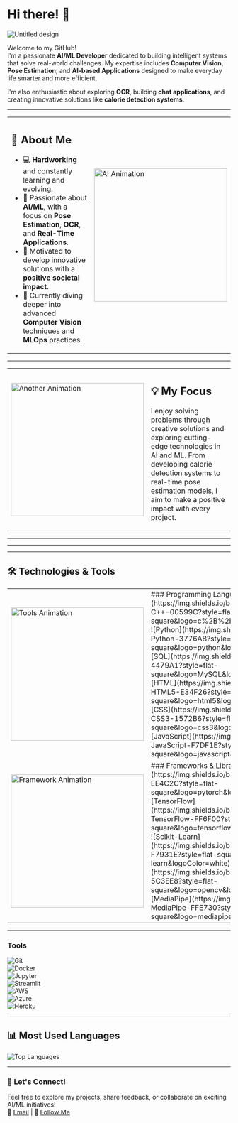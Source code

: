 # Hi there! 👋  
![Untitled design](https://github.com/user-attachments/assets/6e3b9c77-4b9b-4175-845c-f9701a27d711)

Welcome to my GitHub!  
I'm a passionate **AI/ML Developer** dedicated to building intelligent systems that solve real-world challenges. My expertise includes **Computer Vision**, **Pose Estimation**, and **AI-based Applications** designed to make everyday life smarter and more efficient.

I'm also enthusiastic about exploring **OCR**, building **chat applications**, and creating innovative solutions like **calorie detection systems**.

---

<table>
  <tr>
    <td>
      <h2>🚀 About Me</h2>
      <ul>
        <li>💻 <b>Hardworking</b> and constantly learning and evolving.</li>
        <li>🤖 Passionate about <b>AI/ML</b>, with a focus on <b>Pose Estimation</b>, <b>OCR</b>, and <b>Real-Time Applications</b>.</li>
        <li>🔧 Motivated to develop innovative solutions with a <b>positive societal impact</b>.</li>
        <li>🌱 Currently diving deeper into advanced <b>Computer Vision</b> techniques and <b>MLOps</b> practices.</li>
      </ul>
    </td>
    <td>
      <img src="https://user-images.githubusercontent.com/74038190/213910842-5a320d6b-e48f-4d41-a901-0e6a357e8dae.gif" alt="AI Animation" width="300">
    </td>
  </tr>
</table>

---

<table>
  <tr>
    <td>
      <img src="https://user-images.githubusercontent.com/74038190/235224431-e8c8c12e-6826-47f1-89fb-2ddad83b3abf.gif" alt="Another Animation" width="300">
    </td>
    <td>
      <h2>💡 My Focus</h2>
      <p>
        I enjoy solving problems through creative solutions and exploring cutting-edge technologies in AI and ML. From developing calorie detection systems to real-time pose estimation models, I aim to make a positive impact with every project.
      </p>
    </td>
  </tr>
</table>

---

---

---

## 🛠️ Technologies & Tools  

<table>
  <tr>
    <td>
      <img src="https://user-images.githubusercontent.com/74038190/212749447-bfb7e725-6987-49d9-ae85-2015e3e7cc41.gif" alt="Tools Animation" width="300">
    </td>
    <td>
      ### Programming Languages  
      ![C++](https://img.shields.io/badge/-C++-00599C?style=flat-square&logo=c%2B%2B&logoColor=white)  
      ![Python](https://img.shields.io/badge/-Python-3776AB?style=flat-square&logo=python&logoColor=white)  
      ![SQL](https://img.shields.io/badge/-SQL-4479A1?style=flat-square&logo=MySQL&logoColor=white)  
      ![HTML](https://img.shields.io/badge/-HTML5-E34F26?style=flat-square&logo=html5&logoColor=white)  
      ![CSS](https://img.shields.io/badge/-CSS3-1572B6?style=flat-square&logo=css3&logoColor=white)  
      ![JavaScript](https://img.shields.io/badge/-JavaScript-F7DF1E?style=flat-square&logo=javascript&logoColor=black)
    </td>
  </tr>
  <tr>
    <td>
      <img src="https://user-images.githubusercontent.com/74038190/213910842-5a320d6b-e48f-4d41-a901-0e6a357e8dae.gif" alt="Framework Animation" width="300">
    </td>
    <td>
      ### Frameworks & Libraries  
      ![PyTorch](https://img.shields.io/badge/-PyTorch-EE4C2C?style=flat-square&logo=pytorch&logoColor=white)  
      ![TensorFlow](https://img.shields.io/badge/-TensorFlow-FF6F00?style=flat-square&logo=tensorflow&logoColor=white)  
      ![Scikit-Learn](https://img.shields.io/badge/-ScikitLearn-F7931E?style=flat-square&logo=scikit-learn&logoColor=white)  
      ![OpenCV](https://img.shields.io/badge/-OpenCV-5C3EE8?style=flat-square&logo=opencv&logoColor=white)  
      ![MediaPipe](https://img.shields.io/badge/-MediaPipe-FFE730?style=flat-square&logo=mediapipe&logoColor=black)
    </td>
  </tr>
</table>

---

### Tools  
![Git](https://img.shields.io/badge/-Git-F05032?style=flat-square&logo=git&logoColor=white)  
![Docker](https://img.shields.io/badge/-Docker-2496ED?style=flat-square&logo=docker&logoColor=white)  
![Jupyter](https://img.shields.io/badge/-Jupyter-F37626?style=flat-square&logo=jupyter&logoColor=white)  
![Streamlit](https://img.shields.io/badge/-Streamlit-FF4B4B?style=flat-square&logo=streamlit&logoColor=white)  
![AWS](https://img.shields.io/badge/-AWS-FF9900?style=flat-square&logo=amazon-aws&logoColor=white)  
![Azure](https://img.shields.io/badge/-Azure-0078D4?style=flat-square&logo=microsoft-azure&logoColor=white)  
![Heroku](https://img.shields.io/badge/-Heroku-430098?style=flat-square&logo=heroku&logoColor=white)

---

## 📊 Most Used Languages  
![Top Languages](https://github-readme-stats.vercel.app/api/top-langs/?username=kbhumik27&layout=compact&theme=radical)

---

### 🌟 Let's Connect!  
Feel free to explore my projects, share feedback, or collaborate on exciting AI/ML initiatives!  
📩 [Email](kapsb27@gmail.com) | 🌟 [Follow Me](https://github.com/kbhumik27)  
